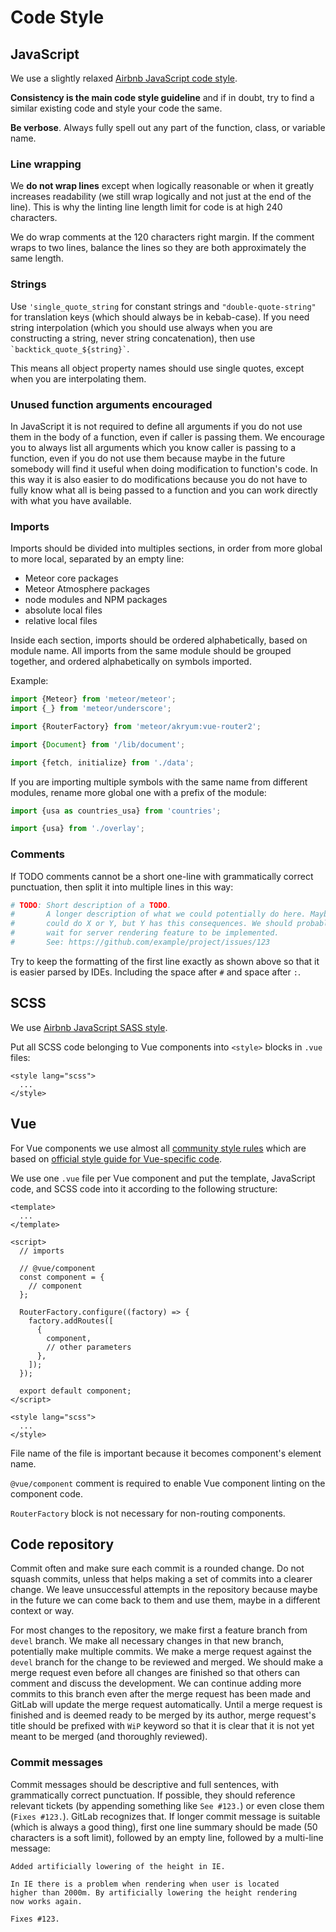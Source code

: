 # Code Style

## JavaScript

We use a slightly relaxed [Airbnb JavaScript code style](https://github.com/airbnb/javascript).

**Consistency is the main code style guideline** and if in doubt, try to find a similar existing code and style
your code the same.

**Be verbose**. Always fully spell out any part of the function, class, or variable name.

### Line wrapping

We **do not wrap lines** except when logically reasonable or when it greatly increases readability
(we still wrap logically and not just at the end of the line). This is why the linting line length limit
for code is at high 240 characters.

We do wrap comments at the 120 characters right margin. If the comment wraps to two lines, balance the lines
so they are both approximately the same length.

### Strings

Use `'single_quote_string` for constant strings and `"double-quote-string"` for translation keys
(which should always be in kebab-case).
If you need string interpolation (which you should use always when you are constructing a string,
never string concatenation), then use `` `backtick_quote_${string}` ``.

This means all object property names should use single quotes, except when you are interpolating them.

### Unused function arguments encouraged

In JavaScript it is not required to define all arguments if you do not use them in the body of a function,
even if caller is passing them. We encourage you to always list all arguments which you know caller is
passing to a function, even if you do not use them because maybe in the future somebody will find it useful
when doing modification to function's code. In this way it is also easier to do modifications because you
do not have to fully know what all is being passed to a function and you can work directly with what you have
available.

### Imports

Imports should be divided into multiples sections, in order from more global to more local, separated by an empty line:
 * Meteor core packages
 * Meteor Atmosphere packages
 * node modules and NPM packages
 * absolute local files
 * relative local files

Inside each section, imports should be ordered alphabetically, based on module name.
All imports from the same module should be grouped together, and ordered alphabetically on symbols imported.

Example:

```javascript
import {Meteor} from 'meteor/meteor';
import {_} from 'meteor/underscore';

import {RouterFactory} from 'meteor/akryum:vue-router2';

import {Document} from '/lib/document';

import {fetch, initialize} from './data';
```

If you are importing multiple symbols with the same name from different modules, rename more global one with a prefix
of the module:

```javascript
import {usa as countries_usa} from 'countries';

import {usa} from './overlay';
```

### Comments

If TODO comments cannot be a short one-line with grammatically correct punctuation, then split it into multiple lines in this way:

```python
# TODO: Short description of a TODO.
#       A longer description of what we could potentially do here. Maybe we
#       could do X or Y, but Y has this consequences. We should probably
#       wait for server rendering feature to be implemented.
#       See: https://github.com/example/project/issues/123
```

Try to keep the formatting of the first line exactly as shown above so that it is easier parsed by IDEs.
Including the space after `#` and space after `:`.

## SCSS

We use [Airbnb JavaScript SASS style](https://github.com/airbnb/css).

Put all SCSS code belonging to Vue components into `<style>` blocks in `.vue` files:

```vue
<style lang="scss">
  ...
</style>
```

## Vue

For Vue components we use almost all [community style rules](https://github.com/vuejs/eslint-plugin-vue#bulb-rules)
which are based on [official style guide for Vue-specific code](https://vuejs.org/v2/style-guide/).

We use one `.vue` file per Vue component and put the template, JavaScript code, and SCSS code into it according
to the following structure:

```vue
<template>
  ...
</template>

<script>
  // imports

  // @vue/component
  const component = {
    // component
  };

  RouterFactory.configure((factory) => {
    factory.addRoutes([
      {
        component,
        // other parameters
      },
    ]);
  });

  export default component;
</script>

<style lang="scss">
  ...
</style>
```

File name of the file is important because it becomes component's element
name.

`@vue/component` comment is required to enable Vue component linting on the component code.

`RouterFactory` block is not necessary for non-routing components.

## Code repository

Commit often and make sure each commit is a rounded change. Do not squash commits, unless that helps making a set of commits
into a clearer change. We leave unsuccessful attempts in the repository because maybe in the future we can come back to them
and use them, maybe in a different context or way.

For most changes to the repository, we make first a feature branch from `devel` branch. We make all necessary changes in
that new branch, potentially make multiple commits. We make a merge request against the `devel` branch for the change
to be reviewed and merged. We should make a merge request even before all changes are finished so that others can comment
and discuss the development. We can continue adding more commits to this branch even after the merge request has been made
and GitLab will update the merge request automatically. Until a merge request is finished and is deemed ready to be merged
by its author, merge request's title should be prefixed with `WiP` keyword so that it is clear that it is not yet meant
to be merged (and thoroughly reviewed).

### Commit messages

Commit messages should be descriptive and full sentences, with grammatically correct punctuation.
If possible, they should reference relevant tickets (by appending something like `See #123.`) or even close them
(`Fixes #123.`). GitLab recognizes that. If longer commit message is suitable (which is always a good thing),
first one line summary should be made (50 characters is a soft limit), followed by an empty line, followed
by a multi-line message:

    Added artificially lowering of the height in IE.
    
    In IE there is a problem when rendering when user is located
    higher than 2000m. By artificially lowering the height rendering
    now works again.

    Fixes #123.
